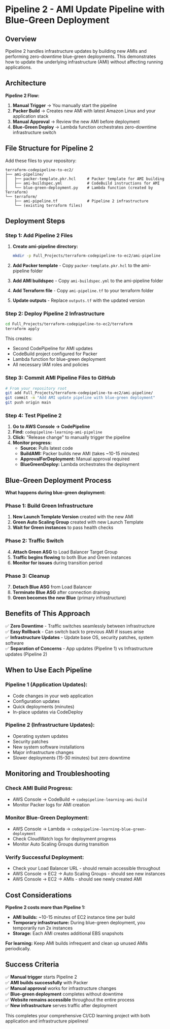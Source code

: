 # Pipeline 2 - AMI Update Pipeline with Blue-Green Deployment

## Overview

Pipeline 2 handles infrastructure updates by building new AMIs and performing zero-downtime blue-green deployments. This demonstrates how to update the underlying infrastructure (AMI) without affecting running applications.

## Architecture

**Pipeline 2 Flow:**
1. **Manual Trigger** → You manually start the pipeline
2. **Packer Build** → Creates new AMI with latest Amazon Linux and your application stack
3. **Manual Approval** → Review the new AMI before deployment
4. **Blue-Green Deploy** → Lambda function orchestrates zero-downtime infrastructure switch

## File Structure for Pipeline 2

Add these files to your repository:

```
terraform-codepipeline-to-ec2/
├── ami-pipeline/
│   ├── packer-template.pkr.hcl     # Packer template for AMI building
│   ├── ami-buildspec.yml           # CodeBuild instructions for AMI
│   └── blue-green-deployment.py    # Lambda function (created by Terraform)
└── terraform/
    ├── ami-pipeline.tf             # Pipeline 2 infrastructure
    └── (existing terraform files)
```

## Deployment Steps

### Step 1: Add Pipeline 2 Files

1. **Create ami-pipeline directory:**
   ```bash
   mkdir -p Full_Projects/terraform-codepipeline-to-ec2/ami-pipeline
   ```

2. **Add Packer template** - Copy `packer-template.pkr.hcl` to the ami-pipeline folder
3. **Add AMI buildspec** - Copy `ami-buildspec.yml` to the ami-pipeline folder
4. **Add Terraform file** - Copy `ami-pipeline.tf` to your terraform folder
5. **Update outputs** - Replace `outputs.tf` with the updated version

### Step 2: Deploy Pipeline 2 Infrastructure

```bash
cd Full_Projects/terraform-codepipeline-to-ec2/terraform
terraform apply
```

This creates:
- Second CodePipeline for AMI updates
- CodeBuild project configured for Packer
- Lambda function for blue-green deployment
- All necessary IAM roles and policies

### Step 3: Commit AMI Pipeline Files to GitHub

```bash
# From your repository root
git add Full_Projects/terraform-codepipeline-to-ec2/ami-pipeline/
git commit -m "Add AMI update pipeline with blue-green deployment"
git push origin main
```

### Step 4: Test Pipeline 2

1. **Go to AWS Console → CodePipeline**
2. **Find:** `codepipeline-learning-ami-pipeline`
3. **Click:** "Release change" to manually trigger the pipeline
4. **Monitor progress:**
   - **Source:** Pulls latest code
   - **BuildAMI:** Packer builds new AMI (takes ~10-15 minutes)
   - **ApprovalForDeployment:** Manual approval required
   - **BlueGreenDeploy:** Lambda orchestrates the deployment

## Blue-Green Deployment Process

**What happens during blue-green deployment:**

### Phase 1: Build Green Infrastructure
1. **New Launch Template Version** created with the new AMI
2. **Green Auto Scaling Group** created with new Launch Template
3. **Wait for Green instances** to pass health checks

### Phase 2: Traffic Switch
4. **Attach Green ASG** to Load Balancer Target Group
5. **Traffic begins flowing** to both Blue and Green instances
6. **Monitor for issues** during transition period

### Phase 3: Cleanup
7. **Detach Blue ASG** from Load Balancer
8. **Terminate Blue ASG** after connection draining
9. **Green becomes the new Blue** (primary infrastructure)

## Benefits of This Approach

✅ **Zero Downtime** - Traffic switches seamlessly between infrastructure  
✅ **Easy Rollback** - Can switch back to previous AMI if issues arise  
✅ **Infrastructure Updates** - Update base OS, security patches, system software  
✅ **Separation of Concerns** - App updates (Pipeline 1) vs Infrastructure updates (Pipeline 2)  

## When to Use Each Pipeline

### **Pipeline 1 (Application Updates):**
- Code changes in your web application
- Configuration updates
- Quick deployments (minutes)
- In-place updates via CodeDeploy

### **Pipeline 2 (Infrastructure Updates):**
- Operating system updates
- Security patches
- New system software installations
- Major infrastructure changes
- Slower deployments (15-30 minutes) but zero downtime

## Monitoring and Troubleshooting

### **Check AMI Build Progress:**
- AWS Console → CodeBuild → `codepipeline-learning-ami-build`
- Monitor Packer logs for AMI creation

### **Monitor Blue-Green Deployment:**
- AWS Console → Lambda → `codepipeline-learning-blue-green-deployment`
- Check CloudWatch logs for deployment progress
- Monitor Auto Scaling Groups during transition

### **Verify Successful Deployment:**
- Check your Load Balancer URL - should remain accessible throughout
- AWS Console → EC2 → Auto Scaling Groups - should see new instances
- AWS Console → EC2 → AMIs - should see newly created AMI

## Cost Considerations

**Pipeline 2 costs more than Pipeline 1:**
- **AMI builds:** ~10-15 minutes of EC2 instance time per build
- **Temporary infrastructure:** During blue-green deployment, you temporarily run 2x instances
- **Storage:** Each AMI creates additional EBS snapshots

**For learning:** Keep AMI builds infrequent and clean up unused AMIs periodically.

## Success Criteria

✅ **Manual trigger** starts Pipeline 2  
✅ **AMI builds successfully** with Packer  
✅ **Manual approval** works for infrastructure changes  
✅ **Blue-green deployment** completes without downtime  
✅ **Website remains accessible** throughout the entire process  
✅ **New infrastructure** serves traffic after deployment  

This completes your comprehensive CI/CD learning project with both application and infrastructure pipelines!